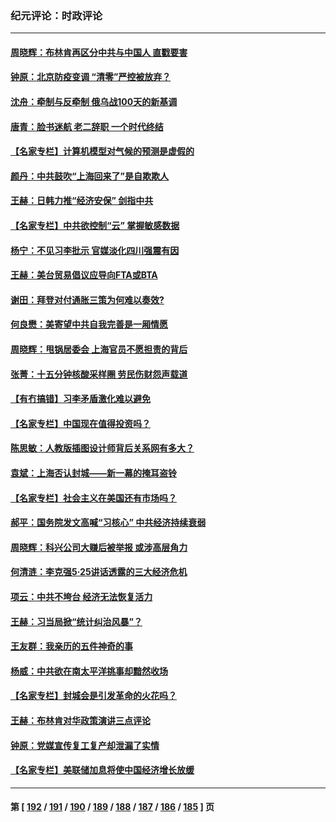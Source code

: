 ### 纪元评论：时政评论
---
#### [周晓辉：布林肯再区分中共与中国人 直戳要害](../../pages/nsc1025/n13752875.md) 
#### [钟原：北京防疫变调 “清零”严控被放弃？](../../pages/nsc1025/n13752867.md) 
#### [沈舟：牵制与反牵制 俄乌战100天的新基调](../../pages/nsc1025/n13752582.md) 
#### [唐青：脸书迷航 老二辞职 一个时代终结](../../pages/nsc1025/n13752619.md) 
#### [【名家专栏】计算机模型对气候的预测是虚假的](../../pages/nsc1025/n13752261.md) 
#### [颜丹：中共鼓吹“上海回来了”是自欺欺人](../../pages/nsc1025/n13752347.md) 
#### [王赫：日韩力推“经济安保” 剑指中共](../../pages/nsc1025/n13752170.md) 
#### [【名家专栏】中共欲控制“云” 掌握敏感数据](../../pages/nsc1025/n13751647.md) 
#### [杨宁：不见习李批示 官媒淡化四川强震有因](../../pages/nsc1025/n13751790.md) 
#### [王赫：美台贸易倡议应导向FTA或BTA](../../pages/nsc1025/n13751254.md) 
#### [谢田：拜登对付通胀三策为何难以奏效?](../../pages/nsc1025/n13751205.md) 
#### [何良懋：美寄望中共自我完善是一厢情愿](../../pages/nsc1025/n13751259.md) 
#### [周晓辉：甩锅居委会 上海官员不愿担责的背后](../../pages/nsc1025/n13751114.md) 
#### [张菁：十五分钟核酸采样圈 劳民伤财怨声载道](../../pages/nsc1025/n13751110.md) 
#### [【有冇搞错】习李矛盾激化难以避免](../../pages/nsc1025/n13750461.md) 
#### [【名家专栏】中国现在值得投资吗？](../../pages/nsc1025/n13750210.md) 
#### [陈思敏：人教版插图设计师背后关系网有多大？](../../pages/nsc1025/n13750804.md) 
#### [袁斌：上海否认封城——新一幕的掩耳盗铃](../../pages/nsc1025/n13750763.md) 
#### [【名家专栏】社会主义在美国还有市场吗？](../../pages/nsc1025/n13749378.md) 
#### [郝平：国务院发文高喊“习核心” 中共经济持续衰弱](../../pages/nsc1025/n13750340.md) 
#### [周晓辉：科兴公司大赚后被举报 或涉高层角力](../../pages/nsc1025/n13750288.md) 
#### [何清涟：李克强5·25讲话透露的三大经济危机](../../pages/nsc1025/n13750245.md) 
#### [项云：中共不垮台 经济无法恢复活力](../../pages/nsc1025/n13750166.md) 
#### [王赫：习当局掀“统计纠治风暴”？](../../pages/nsc1025/n13750111.md) 
#### [王友群：我亲历的五件神奇的事](../../pages/nsc1025/n13749515.md) 
#### [杨威：中共欲在南太平洋挑事却黯然收场](../../pages/nsc1025/n13749723.md) 
#### [【名家专栏】封城会是引发革命的火花吗？](../../pages/nsc1025/n13749374.md) 
#### [王赫：布林肯对华政策演讲三点评论](../../pages/nsc1025/n13749157.md) 
#### [钟原：党媒宣传复工复产却泄漏了实情](../../pages/nsc1025/n13749040.md) 
#### [【名家专栏】美联储加息将使中国经济增长放缓](../../pages/nsc1025/n13748603.md) 

---
#### 第 [ [192](./192.md) / [191](./191.md) / [190](./190.md) / [189](./189.md) / [188](./188.md) / [187](./187.md) / [186](./186.md) / [185](./185.md) ] 页
